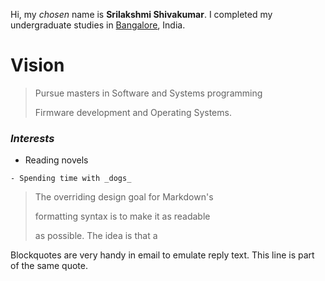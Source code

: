 
Hi, my *chosen* name is **Srilakshmi Shivakumar**. I completed my undergraduate studies in <span style="color:blue">[Bangalore](https://en.wikipedia.org/wiki/Bangalore)</span>, India.

# Vision
> Pursue masters in Software and Systems programming
>
> Firmware development and Operating Systems.
>

### _Interests_
  - Reading novels
~~~~
- Spending time with _dogs_
~~~~


> The overriding design goal for Markdown's
>
> formatting syntax is to make it as readable
>
> as possible. The idea is that a


 Blockquotes are very handy in email to emulate reply text.
 This line is part of the same quote.
```
